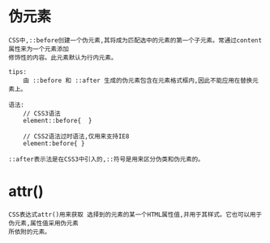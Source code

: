 # 伪元素

    CSS中,::before创建一个伪元素,其将成为匹配选中的元素的第一个子元素。常通过content属性来为一个元素添加
    修饰性的内容。此元素默认为行内元素。
    
    tips:
        由 ::before 和 ::after 生成的伪元素包含在元素格式框内,因此不能应用在替换元素上。
        
    语法:
        // CSS3语法
        element::before{  }
        
        // CSS2语法过时语法,仅用来支持IE8
        element:before{ }
    
    ::after表示法是在CSS3中引入的,::符号是用来区分伪类和伪元素的。
    
# attr()

    CSS表达式attr()用来获取 选择到的元素的某一个HTML属性值,并用于其样式。它也可以用于伪元素,属性值采用伪元素
    所依附的元素。
        
        
        
        
        
        
        
        
        
        